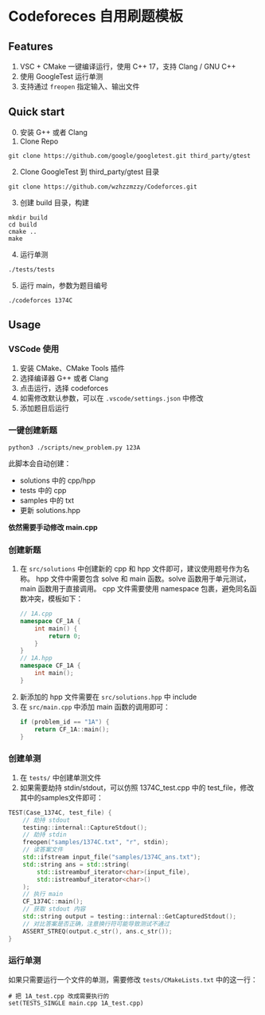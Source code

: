 # Codeforeces 自用刷题模板

## Features

1. VSC + CMake 一键编译运行，使用 C++ 17，支持 Clang / GNU C++
2. 使用 GoogleTest 运行单测
3. 支持通过 `freopen` 指定输入、输出文件

## Quick start

0. 安装 G++ 或者 Clang
1. Clone Repo
```shell
git clone https://github.com/google/googletest.git third_party/gtest
```
2. Clone GoogleTest 到 third_party/gtest 目录
```shell
git clone https://github.com/wzhzzmzzy/Codeforces.git
```
3. 创建 build 目录，构建
```shell
mkdir build
cd build
cmake ..
make
```
4. 运行单测
```shell
./tests/tests
```
5. 运行 main，参数为题目编号
```shell
./codeforces 1374C
```

## Usage

### VSCode 使用

1. 安装 CMake、CMake Tools 插件
2. 选择编译器 G++ 或者 Clang
3. 点击运行，选择 codeforces
4. 如需修改默认参数，可以在 `.vscode/settings.json` 中修改
5. 添加题目后运行

### 一键创建新题

```shell
python3 ./scripts/new_problem.py 123A
```

此脚本会自动创建：
- solutions 中的 cpp/hpp
- tests 中的 cpp
- samples 中的 txt
- 更新 solutions.hpp

**依然需要手动修改 main.cpp**

### 创建新题

1. 在 `src/solutions` 中创建新的 cpp 和 hpp 文件即可，建议使用题号作为名称。
    hpp 文件中需要包含 solve 和 main 函数。solve 函数用于单元测试，main 函数用于直接调用。
    cpp 文件需要使用 namespace 包裹，避免同名函数冲突，模板如下：
    ```cpp
    // 1A.cpp
    namespace CF_1A {
        int main() {
            return 0;
        }
    }
    // 1A.hpp
    namespace CF_1A {
        int main();
    }
    ```
2. 新添加的 hpp 文件需要在 `src/solutions.hpp` 中 include
3. 在 `src/main.cpp` 中添加 main 函数的调用即可：
    ```cpp
    if (problem_id == "1A") {
        return CF_1A::main();
    }
    ```

### 创建单测

1. 在 `tests/` 中创建单测文件
2. 如果需要劫持 stdin/stdout，可以仿照 1374C_test.cpp 中的 test_file，修改其中的samples文件即可：
```cpp
TEST(Case_1374C, test_file) {
    // 劫持 stdout
    testing::internal::CaptureStdout();
    // 劫持 stdin
    freopen("samples/1374C.txt", "r", stdin);
    // 读答案文件
    std::ifstream input_file("samples/1374C_ans.txt");
    std::string ans = std::string(
        std::istreambuf_iterator<char>(input_file),
        std::istreambuf_iterator<char>()
    );
    // 执行 main
    CF_1374C::main();
    // 获取 stdout 内容
    std::string output = testing::internal::GetCapturedStdout();
    // 对比答案是否正确，注意换行符可能导致测试不通过
    ASSERT_STREQ(output.c_str(), ans.c_str());
}
```

### 运行单测

如果只需要运行一个文件的单测，需要修改 `tests/CMakeLists.txt` 中的这一行：
```
# 把 1A_test.cpp 改成需要执行的
set(TESTS_SINGLE main.cpp 1A_test.cpp)
```